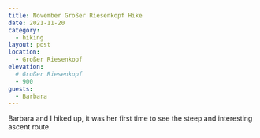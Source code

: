 ```yaml
---
title: November Großer Riesenkopf Hike
date: 2021-11-20
category:
  - hiking
layout: post
location:
  - Großer Riesenkopf
elevation:
  # Großer Riesenkopf
  - 900
guests:
  - Barbara
---
```


Barbara and I hiked up, it was her first time to see the steep and interesting ascent route.
